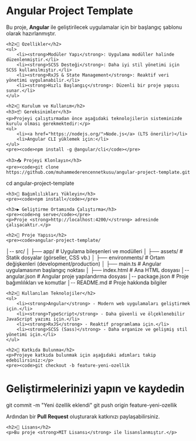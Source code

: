 <!DOCTYPE html>
<html lang="en">
<head>
    <meta charset="UTF-8">
    <meta name="viewport" content="width=device-width, initial-scale=1.0">
    
</head>
<body>
    <h1>Angular Project Template</h1>
    <p>Bu proje, <strong>Angular</strong> ile geliştirilecek uygulamalar için bir başlangıç şablonu olarak hazırlanmıştır.</p>
    
    <h2>📌 Özellikler</h2>
    <ul>
        <li><strong>Modüler Yapı</strong>: Uygulama modüller halinde düzenlenmiştir.</li>
        <li><strong>SCSS Desteği</strong>: Daha iyi stil yönetimi için SCSS kullanılmıştır.</li>
        <li><strong>RxJS & State Management</strong>: Reaktif veri yönetimi uygulanabilir.</li>
        <li><strong>Hızlı Başlangıç</strong>: Düzenli bir proje yapısı sunar.</li>
    </ul>
    
    <h2>🚀 Kurulum ve Kullanım</h2>
    <h3>📦 Gereksinimler</h3>
    <p>Projeyi çalıştırmadan önce aşağıdaki teknolojilerin sisteminizde kurulu olması gerekmektedir:</p>
    <ul>
        <li><a href="https://nodejs.org/">Node.js</a> (LTS önerilir)</li>
        <li>Angular CLI yüklemek için:</li>
    </ul>
    <pre><code>npm install -g @angular/cli</code></pre>
    
    <h3>📥 Projeyi Klonlayın</h3>
    <pre><code>git clone https://github.com/muhammederencennetkusu/angular-project-template.git
cd angular-project-template</code></pre>
    
    <h3>📌 Bağımlılıkları Yükleyin</h3>
    <pre><code>npm install</code></pre>
    
    <h3>▶️ Geliştirme Ortamında Çalıştırma</h3>
    <pre><code>ng serve</code></pre>
    <p>Proje <strong>http://localhost:4200/</strong> adresinde çalışacaktır.</p>
    
    <h2>📁 Proje Yapısı</h2>
    <pre><code>angular-project-template/
│-- src/
│   ├── app/               # Uygulama bileşenleri ve modülleri
│   ├── assets/            # Statik dosyalar (görseller, CSS vb.)
│   ├── environments/      # Ortam değişkenleri (development/production)
│   ├── main.ts            # Angular uygulamasının başlangıç noktası
│   ├── index.html         # Ana HTML dosyası
│-- angular.json           # Angular proje yapılandırma dosyası
│-- package.json           # Proje bağımlılıkları ve komutlar
│-- README.md              # Proje hakkında bilgiler</code></pre>
    
    <h2>🔧 Kullanılan Teknolojiler</h2>
    <ul>
        <li><strong>Angular</strong> - Modern web uygulamaları geliştirmek için.</li>
        <li><strong>TypeScript</strong> - Daha güvenli ve ölçeklenebilir JavaScript yazımı için.</li>
        <li><strong>RxJS</strong> - Reaktif programlama için.</li>
        <li><strong>SCSS (Sass)</strong> - Daha organize ve gelişmiş stil yönetimi için.</li>
    </ul>
    
    <h2>🤝 Katkıda Bulunma</h2>
    <p>Projeye katkıda bulunmak için aşağıdaki adımları takip edebilirsiniz:</p>
    <pre><code>git checkout -b feature-yeni-ozellik
# Geliştirmelerinizi yapın ve kaydedin
git commit -m "Yeni özellik eklendi"
git push origin feature-yeni-ozellik</code></pre>
    <p>Ardından bir <strong>Pull Request</strong> oluşturarak katkınızı paylaşabilirsiniz.</p>
    
    <h2>📜 Lisans</h2>
    <p>Bu proje <strong>MIT Lisansı</strong> ile lisanslanmıştır.</p>
</body>
</html>
